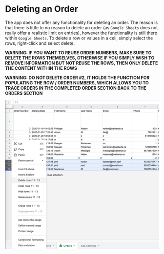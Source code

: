# Deleting an Order

The app does not offer any functionality for deleting an order. The reason is that there is little to no reason to delete an order (as `Google Sheets` does not really offer a realistic limit on entries), however the functionality is still there within `Google Sheets`. To delete a row or values in a cell, simply select the rows, right-click and select delete. 

**WARNING: IF YOU WANT TO REUSE ORDER NUMBERS, MAKE SURE TO DELETE THE ROWS THEMSELVES, OTHERWISE IF YOU SIMPLY WISH TO REMOVE INFORMATION BUT NOT REUSE THE ROWS, THEN ONLY DELETE THE CONTENT WITHIN THE ROWS**

**WARNING: DO NOT DELETE ORDER #2, IT HOLDS THE FUNCTION FOR POPULATING THE ROW / ORDER NUMBERS, WHICH ALLOWS YOU TO TRACE ORDERS IN THE COMPLETED ORDER SECTION BACK TO THE ORDERS SECTION**

![Delete Rows](images/delete_rows.jpg)